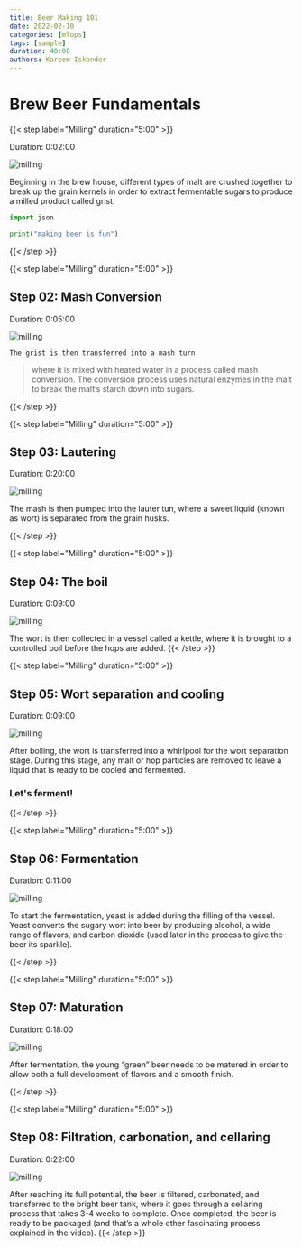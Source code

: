 ```yaml
---
title: Beer Making 101
date: 2022-02-10
categories: [mlops]
tags: [sample]
duration: 40:00
authors: Kareem Iskander
---
```


# Brew Beer Fundamentals  

{{< step label="Milling" duration="5:00" >}}

Duration: 0:02:00

![milling](assets/images/beer-101/step1.gif)

Beginning In the brew house, different types of malt are crushed together to break up the grain kernels in order to extract fermentable sugars to produce a milled product called grist.

```python
import json 

print("making beer is fun")

```
{{< /step >}}

{{< step label="Milling" duration="5:00" >}}
## Step 02: Mash Conversion
Duration: 0:05:00

![milling](assets/images/step2.gif)

`The grist is then transferred into a mash turn` 
> where it is mixed with heated water in a process called mash conversion. The conversion process uses natural enzymes in the malt to break the malt’s starch down into sugars.

{{< /step >}}

{{< step label="Milling" duration="5:00" >}}
## Step 03: Lautering
Duration: 0:20:00

![milling](assets/images/step3.gif)

The mash is then pumped into the lauter tun, where a sweet liquid (known as wort) is separated from the grain husks.

{{< /step >}}

{{< step label="Milling" duration="5:00" >}}

## Step 04: The boil
Duration: 0:09:00

![milling](assets/images/step4.gif)

The wort is then collected in a vessel called a kettle, where it is brought to a controlled boil before the hops are added.
{{< /step >}}

{{< step label="Milling" duration="5:00" >}}
## Step 05: Wort separation and cooling
Duration: 0:09:00

![milling](assets/images/step5.gif)

After boiling, the wort is transferred into a whirlpool for the wort separation stage. During this stage, any malt or hop particles are removed to leave a liquid that is ready to be cooled and fermented.

### Let's ferment!
{{< /step >}}

{{< step label="Milling" duration="5:00" >}}

## Step 06: Fermentation
Duration: 0:11:00

![milling](assets/images/step6.gif)

To start the fermentation, yeast is added during the filling of the vessel. Yeast converts the sugary wort into beer by producing alcohol, a wide range of flavors, and carbon dioxide (used later in the process to give the beer its sparkle).

{{< /step >}}

{{< step label="Milling" duration="5:00" >}}

## Step 07: Maturation
Duration: 0:18:00

![milling](assets/images/step7.gif)

After fermentation, the young “green” beer needs to be matured in order to allow both a full development of flavors and a smooth finish.

{{< /step >}}

{{< step label="Milling" duration="5:00" >}}
## Step 08: Filtration, carbonation, and cellaring
Duration: 0:22:00

![milling](assets/images/step8.gif)

After reaching its full potential, the beer is filtered, carbonated, and transferred to the bright beer tank, where it goes through a cellaring process that takes 3-4 weeks to complete. Once completed, the beer is ready to be packaged (and that’s a whole other fascinating process explained in the video).
{{< /step >}}
